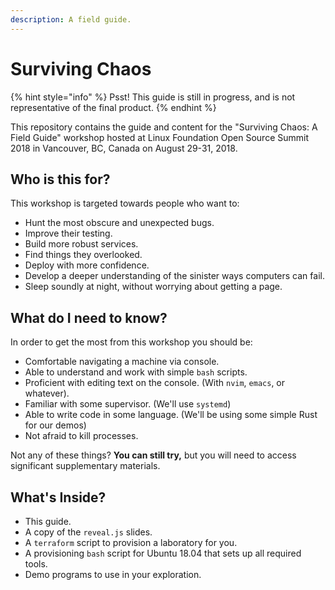 ```yaml
---
description: A field guide.
---
```


# Surviving Chaos

{% hint style="info" %}
Psst! This guide is still in progress, and is not representative of the final product.
{% endhint %}

This repository contains the guide and content for the "Surviving Chaos: A Field Guide" workshop hosted at Linux Foundation Open Source Summit 2018 in Vancouver, BC, Canada on August 29-31, 2018.

## Who is this for?

This workshop is targeted towards people who want to:

* Hunt the most obscure and unexpected bugs.
* Improve their testing.
* Build more robust services.
* Find things they overlooked.
* Deploy with more confidence.
* Develop a deeper understanding of the sinister ways computers can fail.
* Sleep soundly at night, without worrying about getting a page.

## What do I need to know?

In order to get the most from this workshop you should be:

* Comfortable navigating a machine via console.
* Able to understand and work with simple `bash` scripts.
* Proficient with editing text on the console.  \(With `nvim`, `emacs`, or whatever\).
* Familiar with some supervisor. \(We'll use `systemd`\)
* Able to write code in some language. \(We'll be using some simple Rust for our demos\)
* Not afraid to kill processes.

Not any of these things? **You can still try,** but you will need to access significant supplementary materials.

## What's Inside?

* This guide.
* A copy of the `reveal.js` slides.
* A `terraform` script to provision a laboratory for you.
* A provisioning `bash` script for Ubuntu 18.04 that sets up all required tools.
* Demo programs to use in your exploration.



